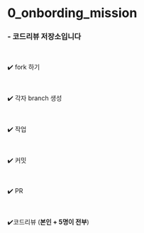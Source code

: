 # 0_onbording_mission

### - 코드리뷰 저장소입니다

<br>

✔️ fork 하기

<br>

✔️ 각자 branch 생성

<br>

✔️ 작업

<br>

✔️ 커밋

<br>

✔️ PR

<br>

✔️코드리뷰 (**본인 + 5명이 전부**)

